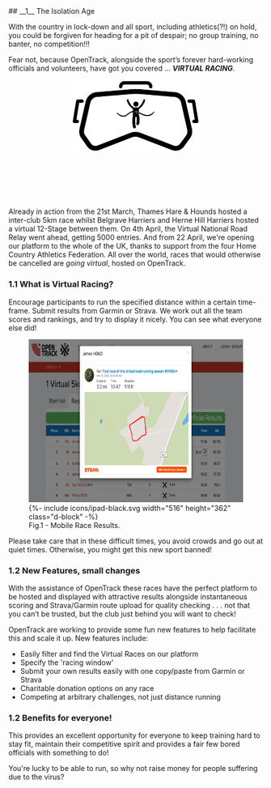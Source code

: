 <div markdown="1" data-aos="fade-up">
## __1__ The Isolation Age

With the country in lock-down and all sport, including athletics(?!) on hold, you could be forgiven for heading for a pit of despair; no group training, no banter, no competition!!!

Fear not, because OpenTrack, alongside the sport’s forever hard-working officials and volunteers, have got you covered … <i><b>VIRTUAL RACING</b></i>.

<div style="margin-left: auto; margin-right: auto; width: 50%">
   <img src="/assets/img/logos/virtual_racing.png" width="430" >
   <p>&nbsp;</p>
   <p>&nbsp;</p>
   <p>&nbsp;</p>
</div>


Already in action from the 21st March, Thames Hare & Hounds hosted a inter-club 5km race whilst Belgrave Harriers and Herne Hill Harriers hosted a virtual 12-Stage between them. On 4th April, the Virtual National Road Relay went ahead, getting 5000 entries. And from 22 April, we're opening our platform to the whole of the UK, thanks to support from the four Home Country Athletics Federation.  All over the world, races that would otherwise be cancelled are *going virtual*, hosted on OpenTrack.  


### 1.1 What is Virtual Racing?

Encourage participants to run the specified distance within a certain time-frame. Submit results from Garmin or Strava.  We work out all the team scores and rankings, and try to display it nicely.  You can see what everyone else did!

<div class="side-image side-image-centre tablet-shadow">
  <figure class="tablet-demo">
   <img src="/assets/img/screenshots/vr_results.png" class="screen" width="430" height="322">
   {%- include icons/ipad-black.svg width="516" height="362" class="d-block" -%}
  <figcaption>Fig.1 - Mobile Race Results.</figcaption>
  </figure> 
</div>




Please take care that in these difficult times, you avoid crowds and go out at quiet times.  Otherwise, you might get this new sport banned!

### 1.2 New Features, small changes

With the assistance of OpenTrack these races have the perfect platform to be hosted and displayed with attractive results alongside instantaneous scoring and Strava/Garmin route upload for quality checking . . . not that you can’t be trusted, but the club just behind you will want to check!

OpenTrack are working to provide some fun new features to help facilitate this and scale it up.  New features include:

 - Easily filter and find the Virtual Races on our platform
 - Specify the 'racing window'
 - Submit your own results easily with one copy/paste from Garmin or Strava
 - Charitable donation options on any race 
 - Competing at arbitrary challenges, not just distance running

### 1.2 Benefits for everyone!

This provides an excellent opportunity for everyone to keep training hard to stay fit, maintain their competitive spirit and provides a fair few bored officials with something to do!  

You're lucky to be able to run, so why not raise money for people suffering due to the virus?


</div>

